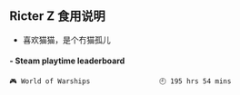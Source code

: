 ## Ricter Z 食用说明
- 喜欢猫猫，是个冇猫孤儿

<!-- steam-box start -->
#### - Steam playtime leaderboard
```text
🎮 World of Warships                 🕘 195 hrs 54 mins
```
<!-- Powered by https://github.com/YouEclipse/steam-box . -->
<!-- steam-box end -->
